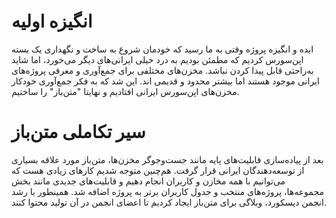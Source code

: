 # انگیزه اولیه

ایده و انگیزه پروژه وقتی به ما رسید که خودمان شروع به ساخت و نگهداری یک بسته اپن‌سورس کردیم که مطمئن بودیم به درد خیلی ایرانی‌های دیگر می‌خورد، اما شاید به‌راحتی قابل پیدا کردن نباشد. مخزن‌های مختلفی برای جمع‌آوری و معرفی پروژه‌های ایرانی موجود هستند اما بیشتر محدود و قدیمی اند. این شد که به فکر جمع‌آوری خودکار مخزن‌های اپن‌سورس ایرانی افتادیم و نهایتا "متن‌باز" را ساختیم.

# سیر تکاملی متن‌باز

بعد از پیاده‌سازی قابلیت‌های پایه مانند جست‌و‌جو‌گر مخزن‌ها، متن‌باز مورد علاقه بسیاری از توسعه‌دهندگان ایرانی قرار گرفت. هم‌چنین متوجه شدیم کارهای زیادی هست که می‌توانیم با همه مخازن و کاربران انجام دهیم و قابلیت‌های جدیدی مانند بخش مجموعه‌ها، پروژه‌های منتخب و جدول کاربران برتر به پروژه اضافه شد. همینطور با رشد انجمن دیسکورد، وبلاگی برای متن‌باز ایجاد کردیم تا اعضای انجمن در آن تولید محتوا کنند.

